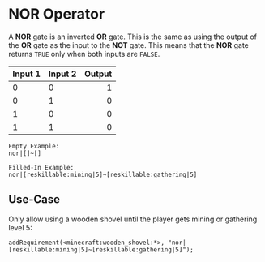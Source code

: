 # NOR Operator

A **NOR** gate is an inverted **OR** gate. This is the same as using the output of the **OR** gate as the input to the **NOT** gate. This means that the **NOR** gate returns `TRUE` only when both inputs are `FALSE`.

| Input 1 | Input 2 | Output |
| ------- | ------- | ------:|
| 0       | 0       |      1 |
| 0       | 1       |      0 |
| 1       | 0       |      0 |
| 1       | 1       |      0 |

```
Empty Example:
nor|[]~[]

Filled-In Example:
nor|[reskillable:mining|5]~[reskillable:gathering|5]
```

## Use-Case
Only allow using a wooden shovel until the player gets mining or gathering level 5:
```zenscript
addRequirement(<minecraft:wooden_shovel:*>, "nor|[reskillable:mining|5]~[reskillable:gathering|5]");
```